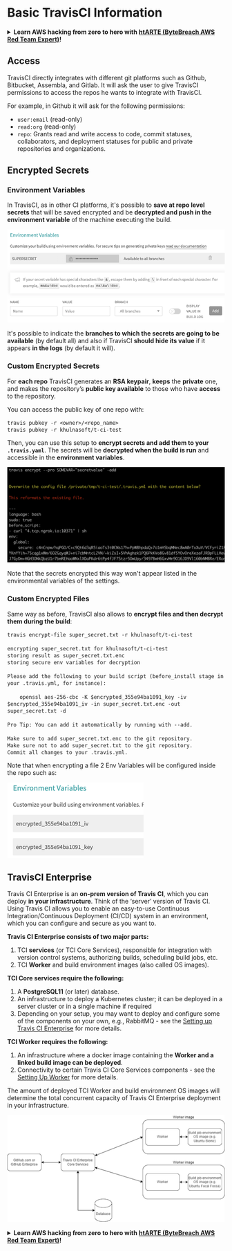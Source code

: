 # Basic TravisCI Information

<details>

<summary><strong>Learn AWS hacking from zero to hero with</strong> <a href="https://training.khulnasoft.com/courses/arte"><strong>htARTE (ByteBreach AWS Red Team Expert)</strong></a><strong>!</strong></summary>

Other ways to support ByteBreach:

* If you want to see your **company advertised in ByteBreach** or **download ByteBreach in PDF** Check the [**SUBSCRIPTION PLANS**](https://github.com/sponsors/khulnasoft)!
* Get the [**official PEASS & ByteBreach swag**](https://peass.creator-spring.com)
* Discover [**The PEASS Family**](https://opensea.io/collection/the-peass-family), our collection of exclusive [**NFTs**](https://opensea.io/collection/the-peass-family)
* **Join the** 💬 [**Discord group**](https://discord.gg/hRep4RUj7f) or the [**telegram group**](https://t.me/peass) or **follow** us on **Twitter** 🐦 [**@bytebreach_live**](https://twitter.com/bytebreach_live)**.**
* **Share your hacking tricks by submitting PRs to the** [**ByteBreach**](https://github.com/khulnasoft/bytebreach) and [**ByteBreach Cloud**](https://github.com/khulnasoft/bytebreach-cloud) github repos.

</details>

## Access

TravisCI directly integrates with different git platforms such as Github, Bitbucket, Assembla, and Gitlab. It will ask the user to give TravisCI permissions to access the repos he wants to integrate with TravisCI.

For example, in Github it will ask for the following permissions:

* `user:email` (read-only)
* `read:org` (read-only)
* `repo`: Grants read and write access to code, commit statuses, collaborators, and deployment statuses for public and private repositories and organizations.

## Encrypted Secrets

### Environment Variables

In TravisCI, as in other CI platforms, it's possible to **save at repo level secrets** that will be saved encrypted and be **decrypted and push in the environment variable** of the machine executing the build.

![](<../../.gitbook/assets/image (44).png>)

It's possible to indicate the **branches to which the secrets are going to be available** (by default all) and also if TravisCI **should hide its value** if it appears **in the logs** (by default it will).

### Custom Encrypted Secrets

For **each repo** TravisCI generates an **RSA keypair**, **keeps** the **private** one, and makes the repository’s **public key available** to those who have **access** to the repository.

You can access the public key of one repo with:

```
travis pubkey -r <owner>/<repo_name>
travis pubkey -r khulnasoft/t-ci-test
```

Then, you can use this setup to **encrypt secrets and add them to your `.travis.yaml`**. The secrets will be **decrypted when the build is run** and accessible in the **environment variables**.

![](<../../.gitbook/assets/image (2) (2) (1) (1).png>)

Note that the secrets encrypted this way won't appear listed in the environmental variables of the settings.

### Custom Encrypted Files

Same way as before, TravisCI also allows to **encrypt files and then decrypt them during the build**:

```
travis encrypt-file super_secret.txt -r khulnasoft/t-ci-test

encrypting super_secret.txt for khulnasoft/t-ci-test
storing result as super_secret.txt.enc
storing secure env variables for decryption

Please add the following to your build script (before_install stage in your .travis.yml, for instance):

    openssl aes-256-cbc -K $encrypted_355e94ba1091_key -iv $encrypted_355e94ba1091_iv -in super_secret.txt.enc -out super_secret.txt -d

Pro Tip: You can add it automatically by running with --add.

Make sure to add super_secret.txt.enc to the git repository.
Make sure not to add super_secret.txt to the git repository.
Commit all changes to your .travis.yml.
```

Note that when encrypting a file 2 Env Variables will be configured inside the repo such as:

![](<../../.gitbook/assets/image (23).png>)

## TravisCI Enterprise

Travis CI Enterprise is an **on-prem version of Travis CI**, which you can deploy **in your infrastructure**. Think of the ‘server’ version of Travis CI. Using Travis CI allows you to enable an easy-to-use Continuous Integration/Continuous Deployment (CI/CD) system in an environment, which you can configure and secure as you want to.

**Travis CI Enterprise consists of two major parts:**

1. TCI **services** (or TCI Core Services), responsible for integration with version control systems, authorizing builds, scheduling build jobs, etc.
2. TCI **Worker** and build environment images (also called OS images).

**TCI Core services require the following:**

1. A **PostgreSQL11** (or later) database.
2. An infrastructure to deploy a Kubernetes cluster; it can be deployed in a server cluster or in a single machine if required
3. Depending on your setup, you may want to deploy and configure some of the components on your own, e.g., RabbitMQ - see the [Setting up Travis CI Enterprise](https://docs.travis-ci.com/user/enterprise/tcie-3.x-setting-up-travis-ci-enterprise/) for more details.

**TCI Worker requires the following:**

1. An infrastructure where a docker image containing the **Worker and a linked build image can be deployed**.
2. Connectivity to certain Travis CI Core Services components - see the [Setting Up Worker](https://docs.travis-ci.com/user/enterprise/setting-up-worker/) for more details.

The amount of deployed TCI Worker and build environment OS images will determine the total concurrent capacity of Travis CI Enterprise deployment in your infrastructure.

![](<../../.gitbook/assets/image (8) (1) (1) (1) (1) (1).png>)

<details>

<summary><strong>Learn AWS hacking from zero to hero with</strong> <a href="https://training.khulnasoft.com/courses/arte"><strong>htARTE (ByteBreach AWS Red Team Expert)</strong></a><strong>!</strong></summary>

Other ways to support ByteBreach:

* If you want to see your **company advertised in ByteBreach** or **download ByteBreach in PDF** Check the [**SUBSCRIPTION PLANS**](https://github.com/sponsors/khulnasoft)!
* Get the [**official PEASS & ByteBreach swag**](https://peass.creator-spring.com)
* Discover [**The PEASS Family**](https://opensea.io/collection/the-peass-family), our collection of exclusive [**NFTs**](https://opensea.io/collection/the-peass-family)
* **Join the** 💬 [**Discord group**](https://discord.gg/hRep4RUj7f) or the [**telegram group**](https://t.me/peass) or **follow** us on **Twitter** 🐦 [**@bytebreach_live**](https://twitter.com/bytebreach_live)**.**
* **Share your hacking tricks by submitting PRs to the** [**ByteBreach**](https://github.com/khulnasoft/bytebreach) and [**ByteBreach Cloud**](https://github.com/khulnasoft/bytebreach-cloud) github repos.

</details>
